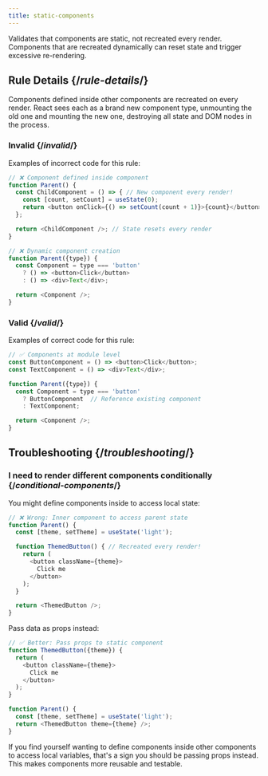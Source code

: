 ```yaml
---
title: static-components
---
```


<Intro>

Validates that components are static, not recreated every render. Components that are recreated dynamically can reset state and trigger excessive re-rendering.

</Intro>

## Rule Details {/*rule-details*/}

Components defined inside other components are recreated on every render. React sees each as a brand new component type, unmounting the old one and mounting the new one, destroying all state and DOM nodes in the process.

### Invalid {/*invalid*/}

Examples of incorrect code for this rule:

```js
// ❌ Component defined inside component
function Parent() {
  const ChildComponent = () => { // New component every render!
    const [count, setCount] = useState(0);
    return <button onClick={() => setCount(count + 1)}>{count}</button>;
  };

  return <ChildComponent />; // State resets every render
}

// ❌ Dynamic component creation
function Parent({type}) {
  const Component = type === 'button'
    ? () => <button>Click</button>
    : () => <div>Text</div>;

  return <Component />;
}
```

### Valid {/*valid*/}

Examples of correct code for this rule:

```js
// ✅ Components at module level
const ButtonComponent = () => <button>Click</button>;
const TextComponent = () => <div>Text</div>;

function Parent({type}) {
  const Component = type === 'button'
    ? ButtonComponent  // Reference existing component
    : TextComponent;

  return <Component />;
}
```

## Troubleshooting {/*troubleshooting*/}

### I need to render different components conditionally {/*conditional-components*/}

You might define components inside to access local state:

```js {expectedErrors: {'react-compiler': [13]}}
// ❌ Wrong: Inner component to access parent state
function Parent() {
  const [theme, setTheme] = useState('light');

  function ThemedButton() { // Recreated every render!
    return (
      <button className={theme}>
        Click me
      </button>
    );
  }

  return <ThemedButton />;
}
```

Pass data as props instead:

```js
// ✅ Better: Pass props to static component
function ThemedButton({theme}) {
  return (
    <button className={theme}>
      Click me
    </button>
  );
}

function Parent() {
  const [theme, setTheme] = useState('light');
  return <ThemedButton theme={theme} />;
}
```

<Note>

If you find yourself wanting to define components inside other components to access local variables, that's a sign you should be passing props instead. This makes components more reusable and testable.

</Note>